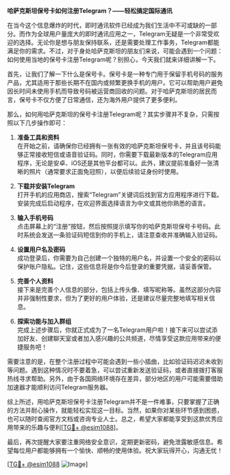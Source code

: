 **哈萨克斯坦保号卡如何注册Telegram？——轻松搞定国际通讯**

在当今这个信息爆炸的时代，即时通讯软件已经成为我们生活中不可或缺的一部分。而作为全球用户量庞大的即时通讯应用之一，Telegram无疑是一个非常受欢迎的选择。无论你是想与朋友保持联系，还是需要处理工作事务，Telegram都能满足你的需求。不过，对于身处哈萨克斯坦的朋友们来说，可能会遇到一个问题：如何使用当地的保号卡注册Telegram呢？别担心，今天我们就来详细讲解一下。

首先，让我们了解一下什么是保号卡。保号卡是一种专门用于保留手机号码的服务产品，尤其适用于那些长期不在国内或频繁更换手机的用户。它可以帮助用户避免因长时间未使用手机而导致号码被运营商回收的问题。对于哈萨克斯坦的居民而言，保号卡不仅方便了日常通信，还为海外用户提供了更多便利。

那么，如何用哈萨克斯坦的保号卡注册Telegram呢？其实步骤并不复杂，只需按照以下几步操作即可：

1. **准备工具和资料**  
   在开始之前，请确保你已经拥有一张有效的哈萨克斯坦保号卡，并且该号码能够正常接收短信或语音验证码。同时，你需要下载最新版本的Telegram应用程序，无论是安卓、iOS还是其他平台都可以。此外，建议提前准备好一张清晰的照片（通常要求正面免冠照），以便后续验证身份时使用。

2. **下载并安装Telegram**  
   打开手机的应用商店，搜索“Telegram”关键词后找到官方应用程序进行下载。安装完成后启动程序，在欢迎界面选择语言为中文或其他你熟悉的语言。

3. **输入手机号码**  
   点击屏幕上的“注册”按钮，然后按照提示填写你的哈萨克斯坦保号卡号码。此时系统会发送一条验证码短信到你的手机上，请注意查收并准确输入验证码。

4. **设置用户名及密码**  
   成功登录后，你需要为自己创建一个独特的用户名，并设置一个安全的密码以保护账户隐私。记住，这些信息将是你今后登录的重要凭据，请妥善保管。

5. **完善个人资料**  
   接下来是完善个人信息的部分，包括上传头像、填写昵称等。虽然这部分内容并非强制性要求，但为了更好的用户体验，还是建议尽量完整地填写相关信息。

6. **探索功能与加入群组**  
   完成上述步骤后，你就正式成为了一名Telegram用户啦！接下来可以尝试添加好友、创建聊天室或者加入感兴趣的公共频道，尽情享受这款应用带来的便捷服务吧！

需要注意的是，在整个注册过程中可能会遇到一些小插曲，比如验证码迟迟未收到等问题。遇到这种情况时不要着急，可以尝试重新发送验证码，或者直接拨打客服热线寻求帮助。另外，由于各国网络环境存在差异，部分地区的用户可能需要借助加速器才能顺利访问Telegram服务器。

综上所述，用哈萨克斯坦保号卡注册Telegram并不是一件难事，只要掌握了正确的方法并耐心操作，就能轻松实现这一目标。当然，如果你对某些环节感到困惑，也可以随时查阅官方文档或咨询专业人士。总之，希望大家都能享受到这款优秀应用带来的乐趣与便利[[TG💪+ @esim1088](https://t.me/s/esim1088)]。

最后，再次提醒大家要注重网络安全意识，定期更新密码，避免泄露敏感信息。希望每位用户都能够拥有一个愉快、顺畅的使用体验。祝大家玩得开心，沟通无忧！

[[TG💪+ @esim1088](https://t.me/s/esim1088) ![Image](https://i.postimg.cc/4NQfJmqS/Snipaste-2025-05-13-00-14-12.png)]